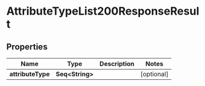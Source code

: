 

# AttributeTypeList200ResponseResult


## Properties

Name | Type | Description | Notes
------------ | ------------- | ------------- | -------------
**attributeType** | **Seq&lt;String&gt;** |  |  [optional]



